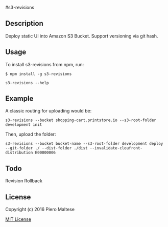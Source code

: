 #s3-revisions

## Description

Deploy static UI into Amazon S3 Bucket.
Support versioning via git hash.

## Usage

To install s3-revisions from npm, run:

```
$ npm install -g s3-revisions
```

```s3-revisions --help```

## Example

A classic routing for uploading would be:

```
s3-revisions --bucket shopping-cart.printstore.io --s3-root-folder development init
```
Then, upload the folder:

```
s3-revisions --bucket bucket-name --s3-root-folder development deploy --git-folder ./ --dist-folder ./dist --invalidate-cloufront-distribution E00000006
```

## Todo
Revision Rollback

## License

Copyright (c) 2016 Piero Maltese

[MIT License](http://en.wikipedia.org/wiki/MIT_License)

